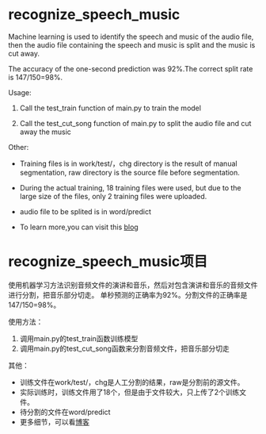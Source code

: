 
# recognize_speech_music

Machine learning is used to identify the speech and music of the audio file, then the audio file containing the speech and music is split and the music is cut away.

The accuracy of the one-second prediction was 92%.The correct split rate is 147/150=98%.



Usage:

1. Call the test_train function of main.py to train the model

2. Call the test_cut_song function of main.py to split the audio file and cut away the music



Other:

* Training files is in work/test/，chg  directory is the result of manual segmentation, raw directory is the source file before segmentation.

* During the actual training, 18 training files were used, but due to the large size of the files, only 2 training files were uploaded.

* audio file to be splited is  in word/predict
* To learn more,you can visit this [blog](https://www.cnblogs.com/Xjng/p/12560707.html)




# recognize_speech_music项目

使用机器学习方法识别音频文件的演讲和音乐，然后对包含演讲和音乐的音频文件进行分割，把音乐部分切走。
单秒预测的正确率为92%。分割文件的正确率是147/150=98%。

使用方法：
1. 调用main.py的test_train函数训练模型
2. 调用main.py的test_cut_song函数来分割音频文件，把音乐部分切走

其他：
* 训练文件在work/test/，chg是人工分割的结果，raw是分割前的源文件。
* 实际训练时，训练文件用了18个，但是由于文件较大，只上传了2个训练文件。
* 待分割的文件在word/predict
* 更多细节，可以看[博客](https://www.cnblogs.com/Xjng/p/12560707.html)